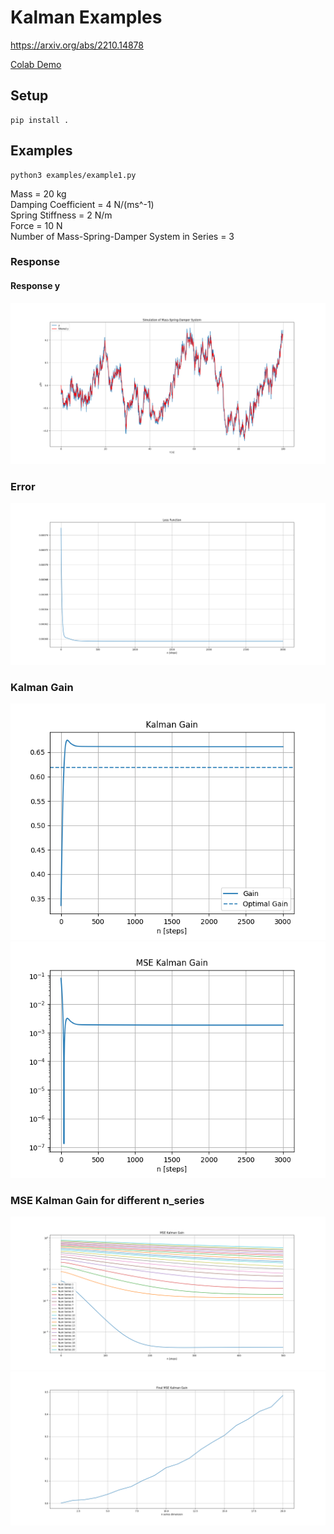 # Kalman Examples
https://arxiv.org/abs/2210.14878

[Colab Demo](https://colab.research.google.com/drive/1KPn_slEGinYSy-zqQ662MZrHwI7StI4N?usp=sharing)

## Setup
```
pip install .
```

## Examples
```
python3 examples/example1.py
```

Mass = 20 kg  
Damping Coefficient = 4 N/(ms^-1)  
Spring Stiffness = 2 N/m  
Force = 10 N  
Number of Mass-Spring-Damper System in Series = 3  

### Response
#### Response y
![Response](img/y.png)

### Error
![Error](img/trainloss.png)

### Kalman Gain
![Gain](img/gain.png)
![Gain](img/msegain.png)

### MSE Kalman Gain for different n_series
![nseries_Error](img/mse_nseries.png)
![nseries_Error](img/mse_nseries_ss.png)



